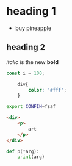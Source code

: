 # heading 1

- buy pineapple

## heading 2

_italic_ is the new __bold__

```javascript
const i = 100;
```

```css
    div{
        color: '#fff';
    }
```

```bash
export CONFIH=fsaf
```

```html
<div>
    <p>
        art
    </p>
</div>
```

```python
def p(*arg):
    print(arg)
```
